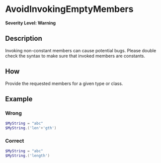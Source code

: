 # AvoidInvokingEmptyMembers
**Severity Level: Warning**

## Description
Invoking non-constant members can cause potential bugs. Please double check the syntax to make sure that invoked members are constants.

## How
Provide the requested members for a given type or class.

## Example
### Wrong
``` PowerShell
$MyString = "abc"
$MyString.('len'+'gth')
```

### Correct
``` PowerShell
$MyString = "abc"
$MyString.('length')
```
